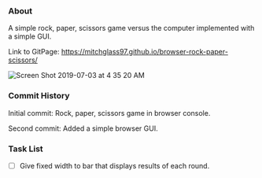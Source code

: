 ### About

A simple rock, paper, scissors game versus the computer implemented with a simple GUI.

Link to GitPage: https://mitchglass97.github.io/browser-rock-paper-scissors/

![Screen Shot 2019-07-03 at 4 35 20 AM](https://user-images.githubusercontent.com/52224377/60581204-021c5f80-9d4c-11e9-9ea2-94679cd96f3e.png)

### Commit History

Initial commit: Rock, paper, scissors game in browser console.

Second commit: Added a simple browser GUI. 

### Task List

- [ ] Give fixed width to bar that displays results of each round.
